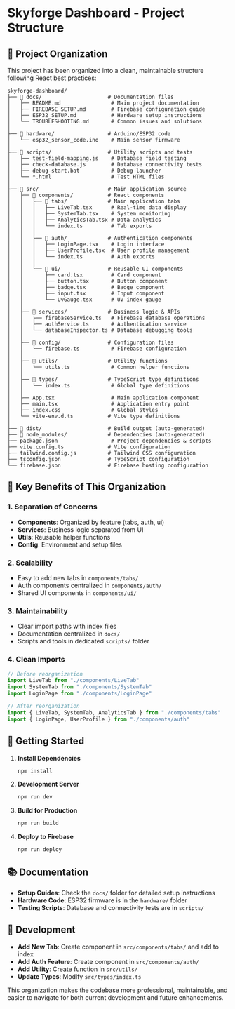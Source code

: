# Skyforge Dashboard - Project Structure

## 📁 Project Organization

This project has been organized into a clean, maintainable structure following React best practices:

```
skyforge-dashboard/
├── 📁 docs/                     # Documentation files
│   ├── README.md                # Main project documentation
│   ├── FIREBASE_SETUP.md        # Firebase configuration guide
│   ├── ESP32_SETUP.md           # Hardware setup instructions
│   └── TROUBLESHOOTING.md       # Common issues and solutions
│
├── 📁 hardware/                 # Arduino/ESP32 code
│   └── esp32_sensor_code.ino    # Main sensor firmware
│
├── 📁 scripts/                  # Utility scripts and tests
│   ├── test-field-mapping.js    # Database field testing
│   ├── check-database.js        # Database connectivity tests
│   ├── debug-start.bat          # Debug launcher
│   └── *.html                   # Test HTML files
│
├── 📁 src/                      # Main application source
│   ├── 📁 components/           # React components
│   │   ├── 📁 tabs/             # Main application tabs
│   │   │   ├── LiveTab.tsx      # Real-time data display
│   │   │   ├── SystemTab.tsx    # System monitoring
│   │   │   ├── AnalyticsTab.tsx # Data analytics
│   │   │   └── index.ts         # Tab exports
│   │   │
│   │   ├── 📁 auth/             # Authentication components
│   │   │   ├── LoginPage.tsx    # Login interface
│   │   │   ├── UserProfile.tsx  # User profile management
│   │   │   └── index.ts         # Auth exports
│   │   │
│   │   └── 📁 ui/               # Reusable UI components
│   │       ├── card.tsx         # Card component
│   │       ├── button.tsx       # Button component
│   │       ├── badge.tsx        # Badge component
│   │       ├── input.tsx        # Input component
│   │       └── UvGauge.tsx      # UV index gauge
│   │
│   ├── 📁 services/             # Business logic & APIs
│   │   ├── firebaseService.ts   # Firebase database operations
│   │   ├── authService.ts       # Authentication service
│   │   └── databaseInspector.ts # Database debugging tools
│   │
│   ├── 📁 config/               # Configuration files
│   │   └── firebase.ts          # Firebase configuration
│   │
│   ├── 📁 utils/                # Utility functions
│   │   └── utils.ts             # Common helper functions
│   │
│   ├── 📁 types/                # TypeScript type definitions
│   │   └── index.ts             # Global type definitions
│   │
│   ├── App.tsx                  # Main application component
│   ├── main.tsx                 # Application entry point
│   ├── index.css                # Global styles
│   └── vite-env.d.ts           # Vite type definitions
│
├── 📁 dist/                     # Build output (auto-generated)
├── 📁 node_modules/             # Dependencies (auto-generated)
├── package.json                 # Project dependencies & scripts
├── vite.config.ts              # Vite configuration
├── tailwind.config.js          # Tailwind CSS configuration
├── tsconfig.json               # TypeScript configuration
└── firebase.json               # Firebase hosting configuration
```

## 🎯 Key Benefits of This Organization

### **1. Separation of Concerns**
- **Components**: Organized by feature (tabs, auth, ui)
- **Services**: Business logic separated from UI
- **Utils**: Reusable helper functions
- **Config**: Environment and setup files

### **2. Scalability**
- Easy to add new tabs in `components/tabs/`
- Auth components centralized in `components/auth/`
- Shared UI components in `components/ui/`

### **3. Maintainability**
- Clear import paths with index files
- Documentation centralized in `docs/`
- Scripts and tools in dedicated `scripts/` folder

### **4. Clean Imports**
```typescript
// Before reorganization
import LiveTab from "./components/LiveTab"
import SystemTab from "./components/SystemTab"
import LoginPage from "./components/LoginPage"

// After reorganization
import { LiveTab, SystemTab, AnalyticsTab } from "./components/tabs"
import { LoginPage, UserProfile } from "./components/auth"
```

## 🚀 Getting Started

1. **Install Dependencies**
   ```bash
   npm install
   ```

2. **Development Server**
   ```bash
   npm run dev
   ```

3. **Build for Production**
   ```bash
   npm run build
   ```

4. **Deploy to Firebase**
   ```bash
   npm run deploy
   ```

## 📚 Documentation

- **Setup Guides**: Check the `docs/` folder for detailed setup instructions
- **Hardware Code**: ESP32 firmware is in the `hardware/` folder
- **Testing Scripts**: Database and connectivity tests are in `scripts/`

## 🔧 Development

- **Add New Tab**: Create component in `src/components/tabs/` and add to index
- **Add Auth Feature**: Create component in `src/components/auth/` 
- **Add Utility**: Create function in `src/utils/`
- **Update Types**: Modify `src/types/index.ts`

This organization makes the codebase more professional, maintainable, and easier to navigate for both current development and future enhancements.
